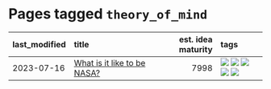 # Pages tagged `theory_of_mind`

|last_modified|title|est. idea maturity|tags
|:---|:---|---:|:---|
|2023-07-16|[What is it like to be NASA?](../what_is_it_like_to_be_nasa.md)|7998|[![](https://img.shields.io/badge/tag-disunity_of_identity-e8ae48)](../tags/disunity_of_identity.md) [![](https://img.shields.io/badge/tag-organization_as_entity-b5ec2c)](../tags/organization_as_entity.md) [![](https://img.shields.io/badge/tag-philosophy-b4243e)](../tags/philosophy.md) [![](https://img.shields.io/badge/tag-society_of_mind-f76896)](../tags/society_of_mind.md) [![](https://img.shields.io/badge/tag-theory_of_mind-0e5ec)](../tags/theory_of_mind.md)|
